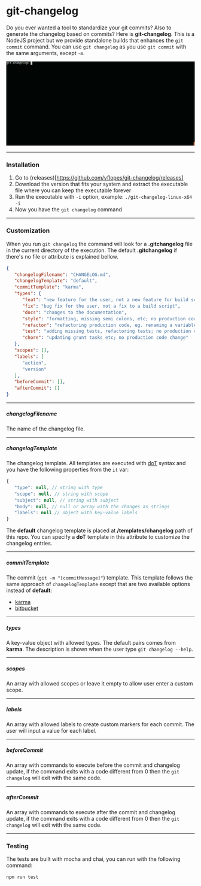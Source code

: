 # git-changelog

Do you ever wanted a tool to standardize your git commits? Also to generate the changelog based on commits? Here is **git-changelog**. This is a NodeJS project but we provide standalone builds that enhances the `git commit` command. You can use `git changelog` as you use `git commit` with the same arguments, except `-m`.

![git-changelog](https://raw.githubusercontent.com/vflopes/git-changelog/master/changelog.gif)

-----------------------------

### Installation

1. Go to (releases)[https://github.com/vflopes/git-changelog/releases]
2. Download the version that fits your system and extract the executable file where you can keep the executable forever
3. Run the executable with `-i` option, example: `./git-changelog-linux-x64 -i`
4. Now you have the `git changelog` command

-----------------------------

### Customization

When you run `git changelog` the command will look for a **.gitchangelog** file in the current directory of the execution. The default **.gitchangelog** if there's no file or attribute is explained bellow.

```json
{
   "changelogFilename": "CHANGELOG.md",
   "changelogTemplate": "default",
   "commitTemplate": "karma",
   "types": {
      "feat": "new feature for the user, not a new feature for build script",
      "fix": "bug fix for the user, not a fix to a build script",
      "docs": "changes to the documentation",
      "style": "formatting, missing semi colons, etc; no production code change",
      "refactor": "refactoring production code, eg. renaming a variable",
      "test": "adding missing tests, refactoring tests; no production code change",
      "chore": "updating grunt tasks etc; no production code change"
   },
   "scopes": [],
   "labels": [
      "action",
      "version"
   ],
   "beforeCommit": [],
   "afterCommit": []
}
```

-----------------------------

##### changelogFilename

The name of the changelog file.

-----------------------------

##### changelogTemplate

The changelog template. All templates are executed with [doT](http://olado.github.io/doT/index.html) syntax and you have the following properties from the `it` var:

```js
{
   "type": null, // string with type
   "scope": null, // string with scope
   "subject": null, // string with subject
   "body": null, // null or array with the changes as strings
   "labels": null // object with key-value labels
}
```

The **default** changelog template is placed at **/templates/changelog** path of this repo. You can specify a **doT** template in this attribute to customize the changelog entries.

-----------------------------

##### commitTemplate

The commit (`git -m "[commitMessage]"`) template. This template follows the same approach of `changelogTemplate` except that are two available options instead of **default**:

- [karma](http://karma-runner.github.io/3.0/dev/git-commit-msg.html)
- [bitbucket](https://confluence.atlassian.com/fisheye/using-smart-commits-960155400.html)

-----------------------------

##### types

A key-value object with allowed types. The default pairs comes from **karma**. The description is shown when the user type `git changelog --help`.

-----------------------------

##### scopes

An array with allowed scopes or leave it empty to allow user enter a custom scope.

-----------------------------

##### labels

An array with allowed labels to create custom markers for each commit. The user will input a value for each label.

-----------------------------

##### beforeCommit

An array with commands to execute before the commit and changelog update, if the command exits with a code different from 0 then the `git changelog` will exit with the same code.

-----------------------------

##### afterCommit

An array with commands to execute after the commit and changelog update, if the command exits with a code different from 0 then the `git changelog` will exit with the same code.

-----------------------------

### Testing

The tests are built with mocha and chai, you can run with the following command:

```
npm run test
```